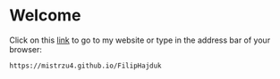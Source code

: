 # Welcome

Click on this [link](https://mistrzu4.github.io/FilipHajduk) to go to my website or type in the address bar of your browser:


`https://mistrzu4.github.io/FilipHajduk`